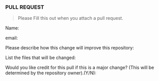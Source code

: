 ### PULL REQUEST

> Please Fill this out when you attach a pull request.

Name:

email:

Please describe how this change will improve this repository:



List the files that will be changed:



Would you like credit for this pull if this is a major change? (This will be determined by the repository owner).(Y/N):
